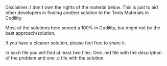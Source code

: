 Disclaimer: I don't own the rights of the material below. This is just to aid other developers in finding another solution to the Tests Materials in Codility. 

Most of the solutions here scored a 100% in Codility, but might not be the best approach/solution.

If you have a cleaner solution, please feel free to share it. 

In each file you will find at least two files. One .md file with the description of the problem and one .c file with the solution.